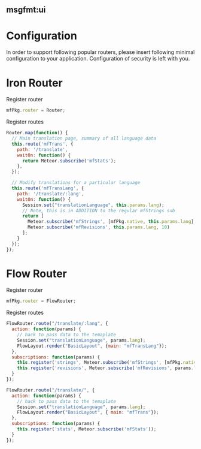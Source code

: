 ## msgfmt:ui

# Configuration

In order to support following popular routers, please insert following minimal configuration to your application.
Configuration of security is left with you.

# Iron Router

Register router

```javascript
mfPkg.router = Router;
```

Register routes

```javascript
Router.map(function() {
  // Main translation page, summary of all language data
  this.route('mfTrans', {
    path: '/translate',
    waitOn: function() {
      return Meteor.subscribe('mfStats');
    },
  });

  // Modify translations for a particular language
  this.route('mfTransLang', {
    path: '/translate/:lang',
    waitOn: function() {
      Session.set("translationLanguage", this.params.lang);
      // Note, this is in ADDITION to the regular mfStrings sub
      return [
        Meteor.subscribe('mfStrings', [mfPkg.native, this.params.lang], 0, true),
        Meteor.subscribe('mfRevisions', this.params.lang, 10)
      ];
    }
  });
});
```

# Flow Router

Register router

```javascript
mfPkg.router = FlowRouter;
```

Register routes


```javascript
FlowRouter.route("/translate/:lang", {
  action: function(params) {
    // hack to pass data to the temaplate
    Session.set("translationLanguage", params.lang);
    FlowLayout.render("BasicLayout", {main: "mfTransLang"});
  },
  subscriptions: function(params) {
    this.register('strings', Meteor.subscribe('mfStrings', [mfPkg.native, params.lang], 0, true));
    this.register('revisions', Meteor.subscribe('mfRevisions', params.lang, 10));
  }
});

FlowRouter.route("/translate/", {
  action: function(params) {
    // hack to pass data to the temaplate
    Session.set("translationLanguage", params.lang);
    FlowLayout.render("BasicLayout", { main: "mfTrans"});
  },
  subscriptions: function(params) {
    this.register('stats', Meteor.subscribe('mfStats'));
  }
});
```